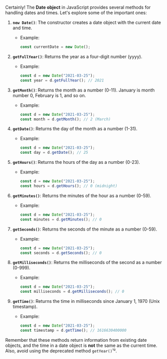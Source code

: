 Certainly! The **Date object** in JavaScript provides several methods for handling dates and times. Let's explore some of the important ones:

1. **`new Date()`**: The constructor creates a date object with the current date and time.

   - Example:
     ```javascript
     const currentDate = new Date();
     ```

2. **`getFullYear()`**: Returns the year as a four-digit number (yyyy).

   - Example:
     ```javascript
     const d = new Date("2021-03-25");
     const year = d.getFullYear(); // 2021
     ```

3. **`getMonth()`**: Returns the month as a number (0-11). January is month number 0, February is 1, and so on.

   - Example:
     ```javascript
     const d = new Date("2021-03-25");
     const month = d.getMonth(); // 2 (March)
     ```

4. **`getDate()`**: Returns the day of the month as a number (1-31).

   - Example:
     ```javascript
     const d = new Date("2021-03-25");
     const day = d.getDate(); // 25
     ```

5. **`getHours()`**: Returns the hours of the day as a number (0-23).

   - Example:
     ```javascript
     const d = new Date("2021-03-25");
     const hours = d.getHours(); // 0 (midnight)
     ```

6. **`getMinutes()`**: Returns the minutes of the hour as a number (0-59).

   - Example:
     ```javascript
     const d = new Date("2021-03-25");
     const minutes = d.getMinutes(); // 0
     ```

7. **`getSeconds()`**: Returns the seconds of the minute as a number (0-59).

   - Example:
     ```javascript
     const d = new Date("2021-03-25");
     const seconds = d.getSeconds(); // 0
     ```

8. **`getMilliseconds()`**: Returns the milliseconds of the second as a number (0-999).

   - Example:
     ```javascript
     const d = new Date("2021-03-25");
     const milliseconds = d.getMilliseconds(); // 0
     ```

9. **`getTime()`**: Returns the time in milliseconds since January 1, 1970 (Unix timestamp).
   - Example:
     ```javascript
     const d = new Date("2021-03-25");
     const timestamp = d.getTime(); // 1616630400000
     ```

Remember that these methods return information from existing date objects, and the time in a date object is **not** the same as the current time. Also, avoid using the deprecated method `getYear()`¹².
